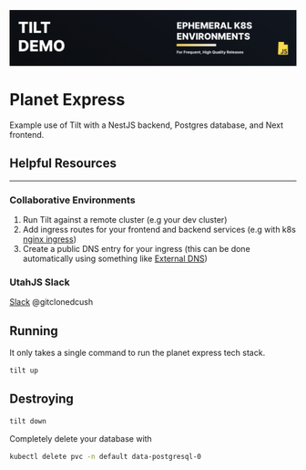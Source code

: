 ![Alt text](./utahjs_title.png) 

# Planet Express

Example use of Tilt with a NestJS backend, Postgres database, and Next frontend.


## Helpful Resources

---
### Collaborative Environments

1. Run Tilt against a remote cluster (e.g your dev cluster)
2. Add ingress routes for your frontend and backend services (e.g with k8s [nginx ingress](https://kubernetes.io/docs/concepts/services-networking/ingress/#the-ingress-resource))
3. Create a public DNS entry for your ingress (this can be done automatically using something like [External DNS](https://github.com/kubernetes-sigs/external-dns))

### UtahJS Slack

[Slack](utahjavascript.slack.com)
@gitclonedcush

## Running

It only takes a single command to run the planet express tech stack.

```bash
tilt up
```

## Destroying

```bash
tilt down
```

Completely delete your database with 

```bash
kubectl delete pvc -n default data-postgresql-0
```
